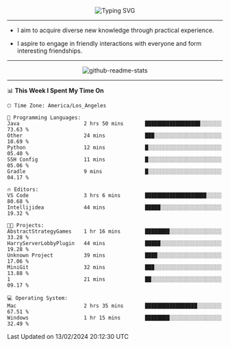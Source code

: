 <p align="center">
  <img src="https://readme-typing-svg.demolab.com?font=Fira+Code&weight=500&size=32&duration=2500&pause=1600&center=true&vCenter=true&random=false&width=1024&height=64&lines=Hi+there+%F0%9F%91%8B;I'm+delighted+you+could+make+it+here+%F0%9F%8E%89;I'm+Harry%2C+a+college+student+still+finding+my+way" alt="Typing SVG" />
</p>


---


- I aim to acquire diverse new knowledge through practical experience.

- I aspire to engage in friendly interactions with everyone and form interesting friendships.


---


<p align="center">
  <img src="https://github-readme-stats.vercel.app/api?username=Harry-Jing&show_icons=true" alt="github-readme-stats"/>
</p>


---

<!--START_SECTION:waka-->
📊 **This Week I Spent My Time On** 

```text
🕑︎ Time Zone: America/Los_Angeles

💬 Programming Languages: 
Java                     2 hrs 50 mins       ██████████████████░░░░░░░   73.63 % 
Other                    24 mins             ███░░░░░░░░░░░░░░░░░░░░░░   10.69 % 
Python                   12 mins             █░░░░░░░░░░░░░░░░░░░░░░░░   05.40 % 
SSH Config               11 mins             █░░░░░░░░░░░░░░░░░░░░░░░░   05.06 % 
Gradle                   9 mins              █░░░░░░░░░░░░░░░░░░░░░░░░   04.17 % 

🔥 Editors: 
VS Code                  3 hrs 6 mins        ████████████████████░░░░░   80.68 % 
Intellijidea             44 mins             █████░░░░░░░░░░░░░░░░░░░░   19.32 % 

🐱‍💻 Projects: 
AbstractStrategyGames    1 hr 16 mins        ████████░░░░░░░░░░░░░░░░░   33.28 % 
HarryServerLobbyPlugin   44 mins             █████░░░░░░░░░░░░░░░░░░░░   19.28 % 
Unknown Project          39 mins             ████░░░░░░░░░░░░░░░░░░░░░   17.06 % 
MiniGit                  32 mins             ███░░░░░░░░░░░░░░░░░░░░░░   13.88 % 
1                        21 mins             ██░░░░░░░░░░░░░░░░░░░░░░░   09.17 % 

💻 Operating System: 
Mac                      2 hrs 35 mins       █████████████████░░░░░░░░   67.51 % 
Windows                  1 hr 15 mins        ████████░░░░░░░░░░░░░░░░░   32.49 % 
```


 Last Updated on 13/02/2024 20:12:30 UTC
<!--END_SECTION:waka-->
